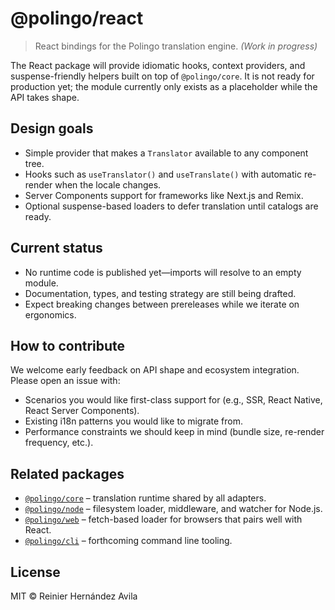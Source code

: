# @polingo/react

> React bindings for the Polingo translation engine. _(Work in progress)_

The React package will provide idiomatic hooks, context providers, and suspense-friendly helpers built on top of `@polingo/core`. It is not ready for production yet; the module currently only exists as a placeholder while the API takes shape.

## Design goals

- Simple provider that makes a `Translator` available to any component tree.
- Hooks such as `useTranslator()` and `useTranslate()` with automatic re-render when the locale changes.
- Server Components support for frameworks like Next.js and Remix.
- Optional suspense-based loaders to defer translation until catalogs are ready.

## Current status

- No runtime code is published yet—imports will resolve to an empty module.
- Documentation, types, and testing strategy are still being drafted.
- Expect breaking changes between prereleases while we iterate on ergonomics.

## How to contribute

We welcome early feedback on API shape and ecosystem integration. Please open an issue with:

- Scenarios you would like first-class support for (e.g., SSR, React Native, React Server Components).
- Existing i18n patterns you would like to migrate from.
- Performance constraints we should keep in mind (bundle size, re-render frequency, etc.).

## Related packages

- [`@polingo/core`](../core) – translation runtime shared by all adapters.
- [`@polingo/node`](../node) – filesystem loader, middleware, and watcher for Node.js.
- [`@polingo/web`](../web) – fetch-based loader for browsers that pairs well with React.
- [`@polingo/cli`](../cli) – forthcoming command line tooling.

## License

MIT © Reinier Hernández Avila
